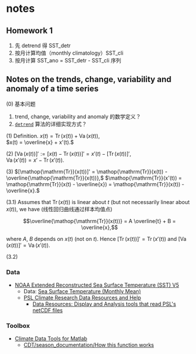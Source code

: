 # notes

## Homework 1

1. 先 detrend 得 SST_detr
2. 按月计算均值（monthly climatology）SST_cli
3. 按月计算 SST_ano = SST_detr - SST_cli 序列

## Notes on the trends, change, variability and anomaly of a time series

(0) 基本问题

1. trend, change, variability and anomaly 的数学定义？
2. [`detrend`](https://ww2.mathworks.cn/help/matlab/ref/detrend.html) 算法的详细实现方式？

(1) Definition.
$x(t) = \mathop{\mathrm{Tr}}(x(t)) + \mathop{\mathrm{Va}}(x(t)),$  
$x(t) = \overline{x} + x'(t).$  

(2)
$[\mathop{\mathrm{Va}}(x(t))]' := [x(t) - \mathop{\mathrm{Tr}}(x(t))]' = x'(t) - [\mathop{\mathrm{Tr}}(x(t))]',$  
$\mathop{\mathrm{Va}}(x'(t)) = x' - \mathop{\mathrm{Tr}}(x'(t)).$  

(3)
$[\mathop{\mathrm{Tr}}(x(t))]' = \mathop{\mathrm{Tr}}(x(t)) - \overline{\mathop{\mathrm{Tr}}(x(t))},$
$\mathop{\mathrm{Tr}}(x'(t)) = \mathop{\mathrm{Tr}}(x(t) - \overline{x}) = \mathop{\mathrm{Tr}}(x(t)) - \overline{x}.$

(3.1)
Assumes that $\mathop{\mathrm{Tr}}(x(t))$ is linear about $t$ (but not necessarily linear about $x(t)$), we have (线性回归曲线通过样本均值点)

$$\overline{\mathop{\mathrm{Tr}}(x(t))} = A \overline{t} + B = \overline{x},$$

where $A$, $B$ depends on $x(t)$ (not on $t$). Hence $[\mathop{\mathrm{Tr}}(x(t))]' = \mathop{\mathrm{Tr}}(x'(t))$ and $[\mathop{\mathrm{Va}}(x(t))]' = \mathop{\mathrm{Va}}(x'(t)).$

(3.2) 

### Data

- [NOAA Extended Reconstructed Sea Surface Temperature (SST) V5](https://psl.noaa.gov/data/gridded/data.noaa.ersst.v5.html)
  - Data: [Sea Surface Temperature (Monthly Mean)](https://downloads.psl.noaa.gov/Datasets/noaa.ersst.v5/sst.mnmean.nc)
  - [PSL Climate Research Data Resources and Help](https://psl.noaa.gov/data/gridded/help.html)
    - [Data Resources: Display and Analysis tools that read PSL's netCDF files](https://psl.noaa.gov/data/gridded_help/tools.html#matlab)

### Toolbox

- [Climate Data Tools for Matlab](https://github.com/chadagreene/CDT)
  - [CDT/season_documentation/How this function works](https://www.chadagreene.com/CDT/season_documentation.html#16)
